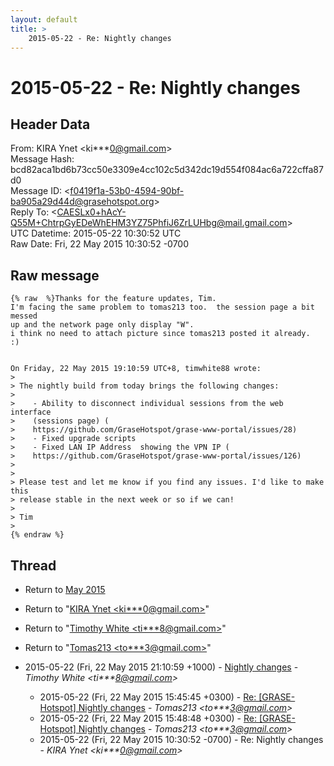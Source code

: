 ```yaml
---
layout: default
title: >
    2015-05-22 - Re: Nightly changes
---
```


# 2015-05-22 - Re: Nightly changes

## Header Data

From: KIRA Ynet \<ki***0@gmail.com\><br>
Message Hash: bcd82aca1bd6b73cc50e3309e4cc102c5d342dc19d554f084ac6a722cffa87d0<br>
Message ID: \<f0419f1a-53b0-4594-90bf-ba905a29d44d@grasehotspot.org\><br>
Reply To: \<CAESLx0+hAcY-Q55M+ChtrpGyEDeWhEHM3YZ75PhfiJ6ZrLUHbg@mail.gmail.com\><br>
UTC Datetime: 2015-05-22 10:30:52 UTC<br>
Raw Date: Fri, 22 May 2015 10:30:52 -0700<br>

## Raw message

```
{% raw  %}Thanks for the feature updates, Tim.
I'm facing the same problem to tomas213 too.  the session page a bit messed 
up and the network page only display "W".
i think no need to attach picture since tomas213 posted it already.  :)


On Friday, 22 May 2015 19:10:59 UTC+8, timwhite88 wrote:
>
> The nightly build from today brings the following changes:
>
>    - Ability to disconnect individual sessions from the web interface 
>    (sessions page) (
>    https://github.com/GraseHotspot/grase-www-portal/issues/28)
>    - Fixed upgrade scripts
>    - Fixed LAN IP Address  showing the VPN IP (
>    https://github.com/GraseHotspot/grase-www-portal/issues/126)
>
>
> Please test and let me know if you find any issues. I'd like to make this 
> release stable in the next week or so if we can!
>
> Tim
>
{% endraw %}
```

## Thread

+ Return to [May 2015](/archive/2015/05)

+ Return to "[KIRA Ynet <ki***0<span>@</span>gmail.com>](/authors/ki___0_at_gmail_com)"
+ Return to "[Timothy White <ti***8<span>@</span>gmail.com>](/authors/ti___8_at_gmail_com)"
+ Return to "[Tomas213 <to***3<span>@</span>gmail.com>](/authors/to___3_at_gmail_com)"

+ 2015-05-22 (Fri, 22 May 2015 21:10:59 +1000) - [Nightly changes](/archive/2015/05/436f5699d0f55b7d885fbcda7a9eea53e1688e60df3d339a6fcfc6648c12b394) - _Timothy White \<ti***8@gmail.com\>_
  + 2015-05-22 (Fri, 22 May 2015 15:45:45 +0300) - [Re: [GRASE-Hotspot] Nightly changes](/archive/2015/05/8f33ad274cf4f64525e5aa3af1a492fbc041e0bf6200f08fe31e40a093707a1e) - _Tomas213 \<to***3@gmail.com\>_
  + 2015-05-22 (Fri, 22 May 2015 15:48:48 +0300) - [Re: [GRASE-Hotspot] Nightly changes](/archive/2015/05/ef449369a05f4b18bb2ca29588496124e0f1b435fce16ad953b862508289765f) - _Tomas213 \<to***3@gmail.com\>_
  + 2015-05-22 (Fri, 22 May 2015 10:30:52 -0700) - Re: Nightly changes - _KIRA Ynet \<ki***0@gmail.com\>_

